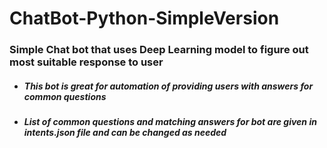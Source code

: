 # ChatBot-Python-SimpleVersion

### Simple Chat bot that uses Deep Learning model to figure out most suitable response to user

* ##### This bot is great for automation of providing users with answers for common questions
* ##### List of common questions and matching answers for bot are given in intents.json file and can be changed as needed
